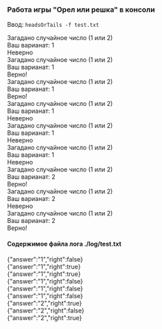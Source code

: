 ### Работа игры "Орел или решка" в консоли 

Ввод: 
`headsOrTails -f test.txt`

Загадано случайное число (1 или 2)  
Ваш варианат: 1  
Неверно  
Загадано случайное число (1 или 2)  
Ваш варианат: 1  
Верно!  
Загадано случайное число (1 или 2)  
Ваш варианат: 1  
Верно!  
Загадано случайное число (1 или 2)  
Ваш варианат: 1  
Неверно  
Загадано случайное число (1 или 2)  
Ваш варианат: 1  
Неверно  
Загадано случайное число (1 или 2)  
Ваш варианат: 1  
Неверно  
Загадано случайное число (1 или 2)  
Ваш варианат: 2  
Верно!  
Загадано случайное число (1 или 2)  
Ваш варианат: 2  
Неверно  
Загадано случайное число (1 или 2)  
Ваш варианат: 2  
Верно!  



#### Содержимое файла лога ./log/test.txt

{"answer":"1","right":false}  
{"answer":"1","right":true}  
{"answer":"1","right":true}  
{"answer":"1","right":false}  
{"answer":"1","right":false}  
{"answer":"1","right":false}  
{"answer":"2","right":true}  
{"answer":"2","right":false}  
{"answer":"2","right":true}  

